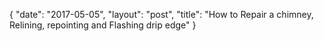 {
   "date": "2017-05-05",
   "layout": "post",
   "title": "How to Repair a chimney, Relining, repointing and Flashing drip edge"
}

